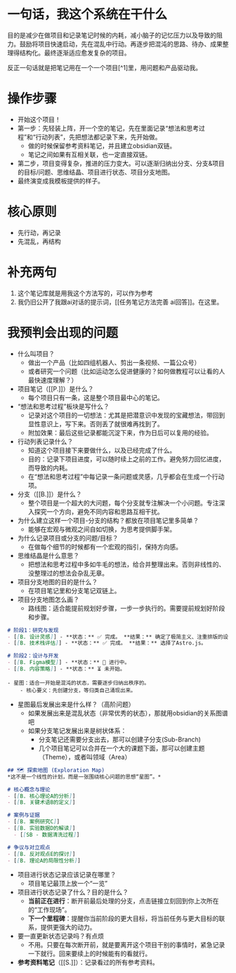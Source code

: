# 一句话，我这个系统在干什么
目的是减少在做项目和记录笔记时候的内耗，减小脑子的记忆压力以及导致的阻力。鼓励将项目快速启动，先在混乱中行动。再逐步把混沌的思路、待办、成果整理得结构化。最终逐渐适应愈发复杂的项目。

反正一句话就是把笔记用在一个一个项目[^1]里，用问题和产品驱动我。

# 操作步骤
- 开始这个项目！
- 第一步：先轻装上阵，开一个空的笔记，先在里面记录“想法和思考过程”和“行动列表”，先把想法都记录下来，先开始做。
	- 做的时候保留参考资料笔记，并且建立obsidian双链。
	- 笔记之间如果有互相关联，也一定直接双链。
- 第二步，项目变得复杂，推进的压力变大。可以逐渐归纳出分支、分支&项目的目标/问题、思维结晶、项目进行状态、项目分支地图。
- 最终演变成我模板提供的样子。

# 核心原则
- 先行动，再记录
- 先混乱，再结构

# 补充两句
1. 这个笔记库就是用我这个方法写的，可以作为参考
2. 我仍旧公开了我跟ai对话的提示词，[[任务笔记方法完善 ai回答]]。在这里。

# 我预判会出现的问题
- 什么叫项目？
	- 做出一个产品（比如四组机器人、剪出一条视频、一篇公众号）
	- 或者研究一个问题（比如运动怎么促进健康的？如何做教程可以让看的人最快速度理解？）
- 项目笔记（[[P.]]）是什么？
	- 每个项目只有一条，这是整个项目最中心的笔记。
- “想法和思考过程”板块是写什么？
	- 记录对这个项目的一切想法：尤其是把潜意识中发现的宝藏想法，带回到显性意识上，写下来。否则丢了就很难再找到了。
	- 附加效果：最后这些记录都能沉淀下来，作为日后可以复用的经验。
- 行动列表记录什么？
	- 知道这个项目接下来要做什么，以及已经完成了什么。
	- 目的：记录下项目进度，可以随时续上之前的工作。避免努力回忆进度，而导致的内耗。
	- 在“想法和思考过程”中每记录一条问题或灵感，几乎都会在生成一个行动项。
- 分支（[[B.]]）是什么？
	- 整个项目是一个超大的大问题，每个分支就专注解决一个小问题。专注深入探究一个方向，避免不同内容和思路互相干扰。
- 为什么建立这样一个项目-分支的结构？都放在项目笔记里多简单？
	- 能够在宏观与微观之间自如切换，为思考提供脚手架。
- 为什么记录项目或分支的问题/目标？
	- 在做每个细节的时候都有一个宏观的指引，保持方向感。
- 思维结晶是什么意思？
	- 把想法和思考过程中多如牛毛的想法，给合并整理出来。否则非线性的、没整理过的想法会杂乱无章。
- 项目分支地图的目的是什么？
	- 在项目笔记里和分支笔记双链上。
- 项目分支地图怎么画？
	- 路线图：适合能提前规划好步骤，一步一步执行的。需要提前规划好阶段和步骤。
```markdown
# 阶段1：研究与发现
- [[B. 设计灵感]] - **状态：** ✅ 完成。 **结果：** 确定了极简主义、注重排版的设计。
- [[B. 技术栈评估]] - **状态：** ✅ 完成。 **结果：** 选择了Astro.js。

# 阶段2：设计与开发
- [[B. Figma模型]] - **状态：** 🚧 进行中。
- [[B. 内容策略]] - **状态：** ⏳ 未开始。
```
	- 星图：适合一开始是混沌的状态，需要逐步归纳出秩序的。
		- 核心要义：先创建分支，等归类自己涌现出来。
- 星图最后发展出来是什么样？（高阶问题）
	- 如果发展出来是混乱状态（非常优秀的状态），那就用obsidian的关系图谱吧
	- 如果分支笔记发展出来是树状体系：
		- 分支笔记还需要分支出去，那可以创建子分支(Sub-Branch)
		- 几个项目笔记可以合并在一个大的课题下面，那可以创建主题（Theme），或者叫领域（Area）
```markdown
## 🗺️ 探索地图 (Exploration Map)
*这不是一个线性的计划，而是一张围绕核心问题的思想“星图”。*

# 核心概念与理论
- [[B. 核心理论A的分析]]
- [[B. 关键术语B的定义]]

# 案例与证据
- [[B. 案例研究C]]
- [[B. 实验数据D的解读]]
  - [[SB - 数据清洗过程]]

# 争议与对立观点
- [[B. 反对观点E的探讨]]
- [[B. 理论A的局限性分析]]
```
- 项目进行状态记录应该记录在哪里？
	- 项目笔记最顶上放一个“一览”
- 项目进行状态记录了什么？目的是什么？
	- **当前正在进行**：断开前最后处理的分支，点击链接立刻回到你上次所在的“工作现场”。
	- **下一个里程碑**：提醒你当前阶段的更大目标，将当前任务与更大目标的联系，提供更强大的动力。
- 要一直更新状态记录吗？有点烦
	- 不用。只要在每次断开前，就是要离开这个项目干别的事情时，紧急记录一下就行。回来要续上的时候能有的看就行。
- **参考资料笔记**（[[S.]]）：记录看过的所有参考资料。


